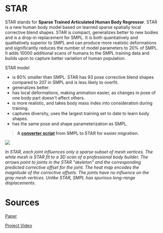 # STAR

STAR stands for **Sparse Trained Articulated Human Body Regressor**. STAR is a new  human body model based on learned sparse spatially local corrective blend shapes. STAR is compact, generalizes better to new bodies and is a drop-in replacement for SMPL. It is both quantiatively and qualitatively superior to SMPL and can produce more realistic deformations and significantly reduces the number of model parameters to 20% of SMPL. It adds 10000 additional scans of humans to the SMPL training data and builds upon to capture better variation of human population. 

STAR model

- is 80% smaller than SMPL. STAR has 93 pose corrective blend shapes compared to 207 in SMPL and is less likely to overfit.
- generalizes better.
- has local deformations, making animation easier, as changes in pose of one body part doesn't affect others.
- is more realistic, and takes body mass index into consideration during training.
- captures diversity, uses the largest training set to date to learn body shapes.
- has the same pose and shape parameterization as SMPL.


> **A [converter script](https://github.com/ahmedosman/STAR/blob/master/convertors/convert_smpl_to_star.py) from SMPL to STAR for easier migration.**

![](https://star.is.tue.mpg.de/uploads/ckeditor/pictures/321/content_main_teaser.png)

*In STAR, each joint influences only a sparse subset of mesh vertices. The
white mesh is STAR fit to a 3D scan of a professional body builder. The arrows
point to joints in the STAR "skeleton" and the corresponding predicted corrective offset for the joint. The heat map encodes the magnitude of the corrective
offsets. The joints have no influence on the gray mesh vertices. Unlike STAR, SMPL has spurious
long-range displacements.*


# Sources

[Paper](https://ps.is.mpg.de/uploads_file/attachment/attachment/618/star_paper.pdf)


[Project Video](https://youtu.be/JchovWRhrBs)